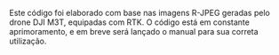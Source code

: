 Este código foi elaborado com base nas imagens R-JPEG geradas pelo drone DJI M3T, equipadas com RTK.
O código está em constante aprimoramento, e em breve será lançado o manual para sua correta utilização.
